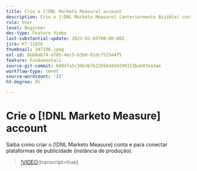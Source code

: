 ```yaml
---
title: Crie o [!DNL Marketo Measure] account
description: Crie o [!DNL Marketo Measure] (anteriormente Bizible) conta e conectar plataformas de anúncio (instância de produção).
role: User
level: Beginner
doc-type: Feature Video
last-substantial-update: 2023-02-03T00:00:00Z
jira: KT-11826
thumbnail: 347196.jpeg
exl-id: 8eb0ab74-e7d5-4ec5-b3b0-01dcf51544f5
feature: Fundamentals
source-git-commit: 689dfa5c39b3b7b22656ddd4290323beb87ea3ae
workflow-type: tm+mt
source-wordcount: '32'
ht-degree: 0%

---
```


# Crie o [!DNL Marketo Measure] account

Saiba como criar o [!DNL Marketo Measure] conta e para conectar plataformas de publicidade (instância de produção).

>[!VIDEO](https://video.tv.adobe.com/v/347196/?learn=on){transcript=true}
